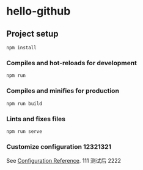 # hello-github

## Project setup
```
npm install
```

### Compiles and hot-reloads for development
```
npm run 
```

### Compiles and minifies for production
```
npm run build
```

### Lints and fixes files
```
npm run serve
```

### Customize configuration 12321321
See [Configuration Reference](https://cli.vuejs.org/config/).
111 测试后
2222
